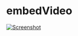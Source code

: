 # embedVideo



[![Screenshot](https://github.com/dedy99/embedVideo/blob/master/behaa.png)](#features)
